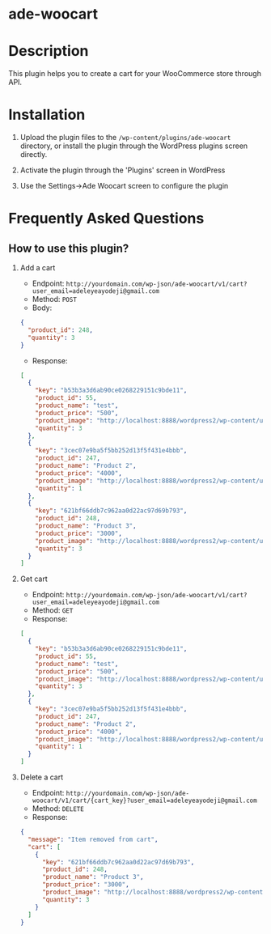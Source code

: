 # ade-woocart

# Description

This plugin helps you to create a cart for your WooCommerce store through API.

# Installation

1. Upload the plugin files to the `/wp-content/plugins/ade-woocart` directory, or install the plugin through the WordPress plugins screen directly.

2. Activate the plugin through the 'Plugins' screen in WordPress

3. Use the Settings->Ade Woocart screen to configure the plugin

# Frequently Asked Questions

## How to use this plugin?

1. Add a cart
   - Endpoint: `http://yourdomain.com/wp-json/ade-woocart/v1/cart?user_email=adeleyeayodeji@gmail.com`
   - Method: `POST`
   - Body:
   ```json
   {
     "product_id": 248,
     "quantity": 3
   }
   ```
   - Response:
   ```json
   [
     {
       "key": "b53b3a3d6ab90ce0268229151c9bde11",
       "product_id": 55,
       "product_name": "test",
       "product_price": "500",
       "product_image": "http://localhost:8888/wordpress2/wp-content/uploads/2022/09/dartcourse-150x150.png",
       "quantity": 3
     },
     {
       "key": "3cec07e9ba5f5bb252d13f5f431e4bbb",
       "product_id": 247,
       "product_name": "Product 2",
       "product_price": "4000",
       "product_image": "http://localhost:8888/wordpress2/wp-content/uploads/2022/10/306309967_205687448454197_8999579521544198312_n-150x150.jpg",
       "quantity": 1
     },
     {
       "key": "621bf66ddb7c962aa0d22ac97d69b793",
       "product_id": 248,
       "product_name": "Product 3",
       "product_price": "3000",
       "product_image": "http://localhost:8888/wordpress2/wp-content/uploads/2022/11/20221015_075005-150x150.jpg",
       "quantity": 3
     }
   ]
   ```
2. Get cart

   - Endpoint: `http://yourdomain.com/wp-json/ade-woocart/v1/cart?user_email=adeleyeayodeji@gmail.com`
   - Method: `GET`
   - Response:

   ```json
   [
     {
       "key": "b53b3a3d6ab90ce0268229151c9bde11",
       "product_id": 55,
       "product_name": "test",
       "product_price": "500",
       "product_image": "http://localhost:8888/wordpress2/wp-content/uploads/2022/09/dartcourse-150x150.png",
       "quantity": 3
     },
     {
       "key": "3cec07e9ba5f5bb252d13f5f431e4bbb",
       "product_id": 247,
       "product_name": "Product 2",
       "product_price": "4000",
       "product_image": "http://localhost:8888/wordpress2/wp-content/uploads/2022/10/306309967_205687448454197_8999579521544198312_n-150x150.jpg",
       "quantity": 1
     }
   ]
   ```

3. Delete a cart
   - Endpoint: `http://yourdomain.com/wp-json/ade-woocart/v1/cart/{cart_key}?user_email=adeleyeayodeji@gmail.com`
   - Method: `DELETE`
   - Response:
   ```json
   {
     "message": "Item removed from cart",
     "cart": [
       {
         "key": "621bf66ddb7c962aa0d22ac97d69b793",
         "product_id": 248,
         "product_name": "Product 3",
         "product_price": "3000",
         "product_image": "http://localhost:8888/wordpress2/wp-content/uploads/2022/11/20221015_075005-150x150.jpg",
         "quantity": 3
       }
     ]
   }
   ```
